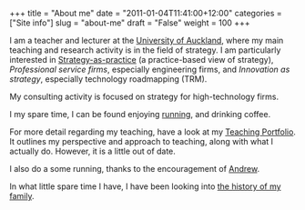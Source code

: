 +++
title = "About me"
date = "2011-01-04T11:41:00+12:00"
categories = ["Site info"]
slug = "about-me"
draft = "False"
weight = 100
+++

I am a teacher and lecturer at the [University of Auckland](https://www.auckland.ac.nz/ "The University of Auckland"), where my main teaching and research activity is in the field of strategy. I am particularly interested in [Strategy-as-practice](https://www.strategy-as-practice.org/ "The special interest group for Strategy as Practice") (a practice-based view of strategy), *Professional service firms*, especially engineering firms, and *Innovation as strategy*, especially technology roadmapping (TRM).

My consulting activity is focused on strategy for high-technology firms.

I my spare time, I can be found enjoying [running](https://smashrun.com/peter.smith/ "The stats on my running"), and drinking coffee.


For more detail regarding my teaching, have a look at my [Teaching Portfolio](/resources/teaching-portfolio-2015/). It outlines my perspective and approach to teaching, along with what I actually do. However, it is a little out of date.

I also do a some running, thanks to the encouragement of [Andrew](https://www.andrewisgettingfit.com/).

In what little spare time I have, I have been looking into [the history of my family](https://genes.petersmith.org/ "The families of Peter Smith and Lisa Woolsey").



